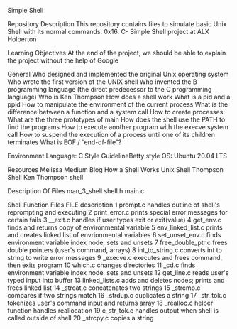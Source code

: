 Simple Shell

Repository Description
This repository contains files to simulate basic Unix Shell with its normal commands. 0x16. C- Simple Shell project at ALX Holberton

Learning Objectives
At the end of the project, we should be able to explain the project without the help of Google

General
Who designed and implemented the original Unix operating system
Who wrote the first version of the UNIX shell
Who invented the B programming language (the direct predecessor to the C programming language)
Who is Ken Thompson
How does a shell work
What is a pid and a ppid
How to manipulate the environment of the current process
What is the difference between a function and a system call
How to create processes
What are the three prototypes of main
How does the shell use the PATH to find the programs
How to execute another program with the execve system call
How to suspend the execution of a process until one of its children terminates
What is EOF / “end-of-file”?

Environment
Language: C
Style GuidelineBetty style
OS: Ubuntu 20.04 LTS

Resources
Melissa Medium Blog How a Shell Works
Unix Shell
Thompson Shell
Ken Thompson shell

Description Of Files
man_3_shell
shell.h
main.c

Shell Function Files
FILE	description
1	prompt.c	handles outline of shell's reprompting and executing
2	print_error.c	prints special error messages for certain fails
3	__exit.c	handles if user types exit or exit(value)
4	get_env.c	finds and returns copy of environmental variable
5	env_linked_list.c	prints and creates linked list of envrionmental variables
6	set_unset_env.c	finds environment variable index node, sets and unsets
7	free_double_ptr.c	frees double pointers (user's command, arrays)
8	int_to_string.c	converts int to string to write error messages
9	_execve.c	executes and frees command, then exits program
10	which.c	changes directories
11	_cd.c	finds environment variable index node, sets and unsets
12	get_line.c	reads user's typed input into buffer
13	linked_lists.c	adds and deletes nodes; prints and frees linked list
14	_strcat.c	concatenates two strings
15	_strcmp.c	compares if two strings match
16	_strdup.c	duplicates a string
17	_str_tok.c	tokenizes user's command input and returns array
18	_realloc.c	helper function handles reallocation
19	c_str_tok.c	handles output when shell is called outside of shell
20	_strcpy.c	copies a string

